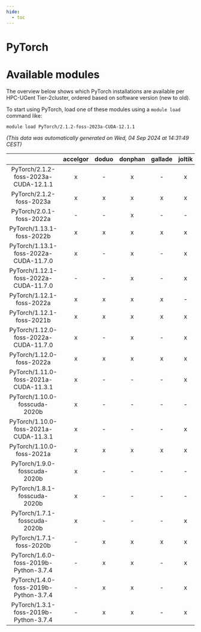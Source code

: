 ```yaml
---
hide:
  - toc
---
```


PyTorch
=======

# Available modules


The overview below shows which PyTorch installations are available per HPC-UGent Tier-2cluster, ordered based on software version (new to old).

To start using PyTorch, load one of these modules using a `module load` command like:

```shell
module load PyTorch/2.1.2-foss-2023a-CUDA-12.1.1
```

*(This data was automatically generated on Wed, 04 Sep 2024 at 14:31:49 CEST)*  

| |accelgor|doduo|donphan|gallade|joltik|shinx|skitty|
| :---: | :---: | :---: | :---: | :---: | :---: | :---: | :---: |
|PyTorch/2.1.2-foss-2023a-CUDA-12.1.1|x|-|x|-|x|-|-|
|PyTorch/2.1.2-foss-2023a|x|x|x|x|x|x|x|
|PyTorch/2.0.1-foss-2022a|-|-|x|-|-|-|-|
|PyTorch/1.13.1-foss-2022b|x|x|x|x|x|-|x|
|PyTorch/1.13.1-foss-2022a-CUDA-11.7.0|x|-|x|-|x|-|-|
|PyTorch/1.12.1-foss-2022a-CUDA-11.7.0|-|-|x|-|x|-|-|
|PyTorch/1.12.1-foss-2022a|x|x|x|x|-|-|x|
|PyTorch/1.12.1-foss-2021b|x|x|x|x|x|-|x|
|PyTorch/1.12.0-foss-2022a-CUDA-11.7.0|x|-|x|-|x|-|-|
|PyTorch/1.12.0-foss-2022a|x|x|x|x|x|x|x|
|PyTorch/1.11.0-foss-2021a-CUDA-11.3.1|x|-|-|-|x|-|-|
|PyTorch/1.10.0-fosscuda-2020b|x|-|-|-|-|-|-|
|PyTorch/1.10.0-foss-2021a-CUDA-11.3.1|x|-|-|-|x|-|-|
|PyTorch/1.10.0-foss-2021a|x|x|x|x|x|-|x|
|PyTorch/1.9.0-fosscuda-2020b|x|-|-|-|-|-|-|
|PyTorch/1.8.1-fosscuda-2020b|x|-|-|-|-|-|-|
|PyTorch/1.7.1-fosscuda-2020b|x|-|-|-|x|-|-|
|PyTorch/1.7.1-foss-2020b|-|x|x|x|x|-|x|
|PyTorch/1.6.0-foss-2019b-Python-3.7.4|-|x|x|-|x|-|x|
|PyTorch/1.4.0-foss-2019b-Python-3.7.4|-|x|x|-|x|-|x|
|PyTorch/1.3.1-foss-2019b-Python-3.7.4|-|x|x|-|x|-|x|
